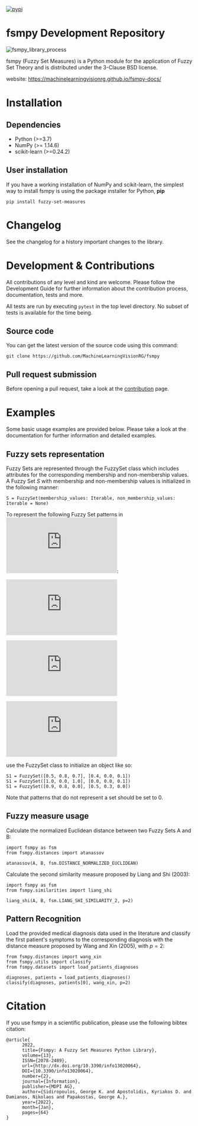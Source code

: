 [![pypi](https://img.shields.io/pypi/v/fuzzy-set-measures.svg)](https://pypi.org/project/fuzzy-set-measures/)
# fsmpy Development Repository

![fsmpy_library_process](media/Library%20process.png)

fsmpy (Fuzzy Set Measures) is a Python module for the application of Fuzzy Set Theory and is distributed under the 3-Clause BSD license.

website: https://machinelearningvisionrg.github.io/fsmpy-docs/

# Installation

## Dependencies

* Python (>=3.7)
* NumPy (>= 1.14.6)
* scikit-learn (>=0.24.2)

## User installation

If you have a working installation of NumPy and scikit-learn, the simplest way to install fsmpy is using the package installer for Python, **pip**
```
pip install fuzzy-set-measures
```
<!-- or the package management system **conda**
```
conda install fuzzy-set-measures
``` -->

# Changelog
See the changelog for a history important changes to the library.

# Development & Contributions

All contributions of any level and kind are welcome. Please follow the Development Guide for further information about the contribution process, documentation, tests and more. 

All tests are run by executing ``pytest`` in the top level directory.
No subset of tests is available for the time being.

## Source code
You can get the latest version of the source code using this command:
```
git clone https://github.com/MachineLearningVisionRG/fsmpy
```

## Pull request submission
Before opening a pull request, take a look at the [contribution](CONTRIBUTING.md) page.

# Examples
Some basic usage examples are provided below. Please take a look at the documentation for further information and detailed examples.
## Fuzzy sets representation
Fuzzy Sets are represented through the FuzzySet class which includes attributes for the corresponding membership and non-membership values. A Fuzzy Set *S* with membership and non-membership values is initialized in the following manner:
```
S = FuzzySet(membership_values: Iterable, non_membership_values: Iterable = None)
```


To represent the following Fuzzy Set patterns in ![X](https://latex.codecogs.com/gif.latex?%5Cbg_white%20%5Clarge%20X%20%3D%20%5C%7Bx_1%2C%20x_2%2C%20x_3%5C%7D):

![S1](https://latex.codecogs.com/gif.latex?%5Cbg_white%20%5Clarge%20S_1%3D%5C%7B%28x_1%2C%200.5%2C%200.4%7Cx_1%29%2C%20%28x_2%2C%200.8%2C%200.0%7Cx_2%29%2C%20%28x_3%2C%200.7%2C%200.1%7Cx_3%29%5C%7D)

![S2](https://latex.codecogs.com/gif.latex?%5Cbg_white%20%5Clarge%20S_2%3D%5C%7B%28x_1%2C%201.0%2C%200.0%7Cx_1%29%2C%20%28x_3%2C%201.0%2C%200.1%7Cx_3%29%5C%7D)

![S3](https://latex.codecogs.com/gif.latex?%5Cbg_white%20%5Clarge%20S_3%3D%5C%7B%28x_1%2C%200.9%2C%200.5%7Cx_1%29%2C%20%28x_2%2C%200.8%2C%200.3%7Cx_2%29%5C%7D)

use the FuzzySet class to initialize an object like so:
```
S1 = FuzzySet([0.5, 0.8, 0.7], [0.4, 0.0, 0.1])
S1 = FuzzySet([1.0, 0.0, 1.0], [0.0, 0.0, 0.1])
S1 = FuzzySet([0.9, 0.8, 0.0], [0.5, 0.3, 0.0])
```

Note that patterns that do not represent a set should be set to 0. 

## Fuzzy measure usage
Calculate the normalized Euclidean distance between two Fuzzy Sets A and B:
```
import fsmpy as fsm
from fsmpy.distances import atanassov

atanassov(A, B, fsm.DISTANCE_NORMALIZED_EUCLIDEAN)
```

Calculate the second similarity measure proposed by Liang and Shi (2003):
```
import fsmpy as fsm
from fsmpy.similarities import liang_shi

liang_shi(A, B, fsm.LIANG_SHI_SIMILARITY_2, p=2)
```

## Pattern Recognition
Load the provided medical diagnosis data used in the literature and classify the first patient's symptoms to the corresponding diagnosis with the distance measure proposed by Wang and Xin (2005), with $p=2$:
```
from fsmpy.distances import wang_xin
from fsmpy.utils import classify
from fsmpy.datasets import load_patients_diagnoses

diagnoses, patients = load_patients_diagnoses()
classify(diagnoses, patients[0], wang_xin, p=2)
```

# Citation
If you use fsmpy in a scientific publication, please use the following bibtex citation:
```
@article{
      2022, 
      title={Fsmpy: A Fuzzy Set Measures Python Library}, 
      volume={13}, 
      ISSN={2078-2489}, 
      url={http://dx.doi.org/10.3390/info13020064}, 
      DOI={10.3390/info13020064}, 
      number={2}, 
      journal={Information}, 
      publisher={MDPI AG}, 
      author={Sidiropoulos, George K. and Apostolidis, Kyriakos D. and Damianos, Nikolaos and Papakostas, George A.}, 
      year={2022}, 
      month={Jan}, 
      pages={64}
}
```
